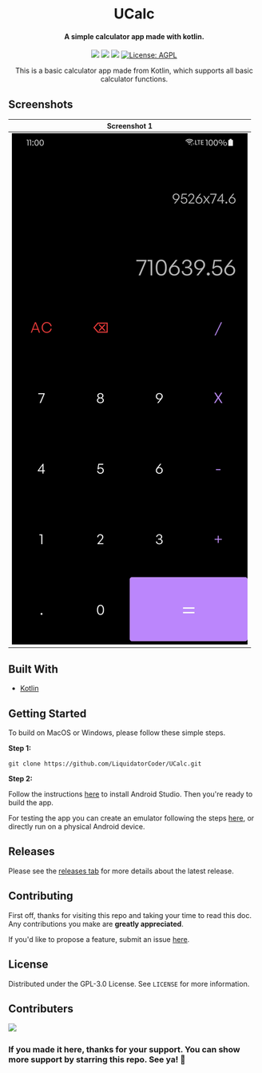 <h1 align="center" style="border-bottom: none">
        UCalc
   <h4 align="center" style="border-bottom: none">A simple calculator app made with kotlin.<br></h2>
</h1>

<p align="center">
<img src="https://img.shields.io/badge/Android-Kotlin-orange?logo=Android">
<a href="https://github.com/LiquidatorCoder/UCalc"><img src="https://img.shields.io/github/stars/LiquidatorCoder/UCalc.svg?style=flat&logo=github&colorB=deeppink&label=stars"></a>
<a href="https://github.com/LiquidatorCoder/UCalc"><img src="https://img.shields.io/github/v/release/LiquidatorCoder/UCalc.svg"></a>
<a href="https://github.com/LiquidatorCoder/UCalc"><img src="https://img.shields.io/github/license/LiquidatorCoder/UCalc.svg" alt="License: AGPL"></a>

</p>

<p align="center">
This is a basic calculator app made from Kotlin, which supports all basic calculator functions.
</p>




## Screenshots

| Screenshot 1 	|
|--------------	|
|  ![Screenshot 1](screenshots/1.png) |

## Built With

* [Kotlin](https://kotlinlang.org/)

## Getting Started

To build on MacOS or Windows, please follow these simple steps.

**Step 1:**

```shell
git clone https://github.com/LiquidatorCoder/UCalc.git
```

**Step 2:**

Follow the instructions [here](https://developer.android.com/studio) to install Android Studio. Then you're ready to build the app.

For testing the app you can create an emulator following the steps [here](https://developer.android.com/studio/run/emulator), or directly run on a physical Android device.

## Releases

Please see the [releases tab](https://github.com/LiquidatorCoder/UCalc/releases) for more details about the latest release.

## Contributing
First off, thanks for visiting this repo and taking your time to read this doc.
Any contributions you make are **greatly appreciated**.

If you'd like to propose a feature, submit an issue [here](https://github.com/LiquidatorCoder/UCalc/issues).

## License

Distributed under the GPL-3.0 License. See `LICENSE` for more information.

## Contributers

<a href="https://github.com/LiquidatorCoder/UCalc/graphs/contributors">
  <img src="https://contributors-img.web.app/image?repo=LiquidatorCoder/UCalc" />
</a>

### If you made it here, thanks for your support. You can show more support by starring this repo. See ya! 👋
